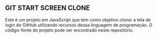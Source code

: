 ## GIT START SCREEN CLONE

Este é um projeto em JavaScript que tem como objetivo clonar a tela de login do GitHub utilizando recursos dessa linguagem de programação. O código-fonte do projeto pode ser encontrado neste repositório.